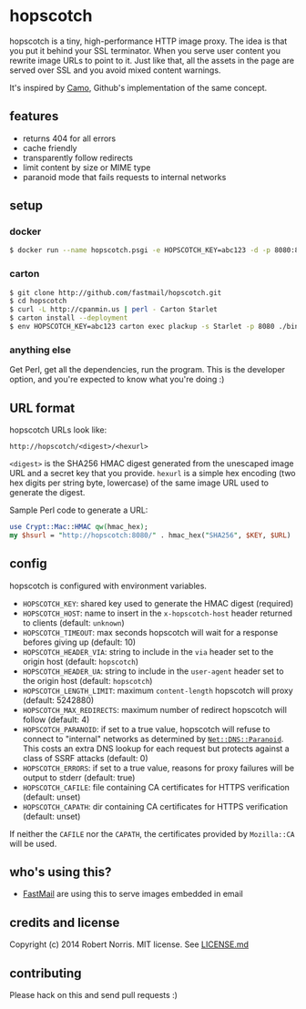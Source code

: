 # hopscotch

hopscotch is a tiny, high-performance HTTP image proxy. The idea is that you
put it behind your SSL terminator. When you serve user content you rewrite
image URLs to point to it. Just like that, all the assets in the page are
served over SSL and you avoid mixed content warnings.

It's inspired by [Camo](https://github.com/atmos/camo), Github's implementation
of the same concept.

## features

- returns 404 for all errors
- cache friendly
- transparently follow redirects
- limit content by size or MIME type
- paranoid mode that fails requests to internal networks

## setup

### docker

```bash
$ docker run --name hopscotch.psgi -e HOPSCOTCH_KEY=abc123 -d -p 8080:8080 bin/hopscotch.psgi
```

### carton

```bash
$ git clone http://github.com/fastmail/hopscotch.git
$ cd hopscotch
$ curl -L http://cpanmin.us | perl - Carton Starlet
$ carton install --deployment
$ env HOPSCOTCH_KEY=abc123 carton exec plackup -s Starlet -p 8080 ./bin/hopscotch.psgi
```

### anything else

Get Perl, get all the dependencies, run the program. This is the developer
option, and you're expected to know what you're doing :)

## URL format

hopscotch URLs look like:

    http://hopscotch/<digest>/<hexurl>

`<digest>` is the SHA256 HMAC digest generated from the unescaped image URL and
a secret key that you provide. `hexurl` is a simple hex encoding (two hex
digits per string byte, lowercase) of the same image URL used to generate the
digest.

Sample Perl code to generate a URL:

```perl
use Crypt::Mac::HMAC qw(hmac_hex);
my $hsurl = "http://hopscotch:8080/" . hmac_hex("SHA256", $KEY, $URL) . "/" . unpack("h*", $URL);
```

## config

hopscotch is configured with environment variables.

* `HOPSCOTCH_KEY`: shared key used to generate the HMAC digest (required)
* `HOPSCOTCH_HOST`: name to insert in the `x-hopscotch-host` header returned to
                    clients (default: `unknown`)
* `HOPSCOTCH_TIMEOUT`: max seconds hopscotch will wait for a response befores
                       giving up (default: 10)
* `HOPSCOTCH_HEADER_VIA`: string to include in the `via` header set to the
                          origin host (default: `hopscotch`)
* `HOPSCOTCH_HEADER_UA`: string to include in the `user-agent` header set to the
                         origin host (default: `hopscotch`)
* `HOPSCOTCH_LENGTH_LIMIT`: maximum `content-length` hopscotch will proxy (default:
                            5242880)
* `HOPSCOTCH_MAX_REDIRECTS`: maximum number of redirect hopscotch will follow
                             (default: 4)
* `HOPSCOTCH_PARANOID`: if set to a true value, hopscotch will refuse to connect
                        to "internal" networks as determined by
                        [`Net::DNS::Paranoid`](https://metacpan.org/pod/Net::DNS::Paranoid).
                        This costs an extra DNS lookup for each request but
                        protects against a class of SSRF attacks (default: 0)
* `HOPSCOTCH_ERRORS`: if set to a true value, reasons for proxy failures will
                      be output to stderr (default: true)
* `HOPSCOTCH_CAFILE`: file containing CA certificates for HTTPS verification (default: unset)
* `HOPSCOTCH_CAPATH`: dir containing CA certificates for HTTPS verification (default: unset)

If neither the `CAFILE` nor the `CAPATH`, the certificates provided by
`Mozilla::CA` will be used.

## who's using this?

* [FastMail](https://www.fastmail.fm/) are using this to serve images embedded in email

## credits and license

Copyright (c) 2014 Robert Norris. MIT license. See [LICENSE.md](LICENSE.md)

## contributing

Please hack on this and send pull requests :)

